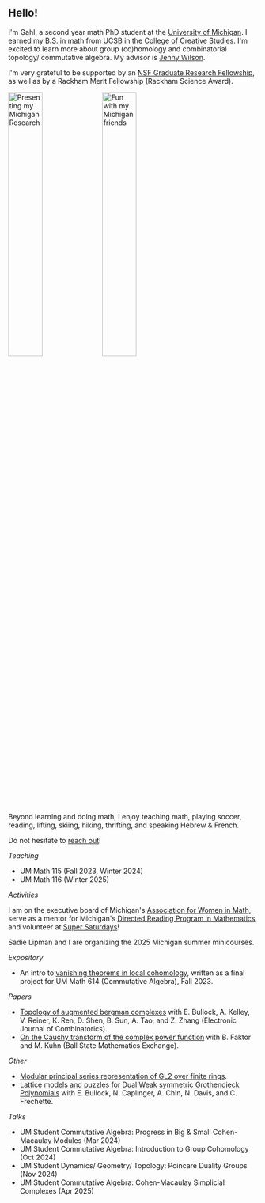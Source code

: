 ## Hello!

I'm Gahl, a second year math PhD student at the [University of Michigan](https://lsa.umich.edu/math). I earned my B.S. in math from [UCSB](https://www.ucsb.edu/) in the [College of Creative Studies](https://ccs.ucsb.edu/). I'm excited to learn more about group (co)homology and combinatorial topology/ commutative algebra. My advisor is [Jenny Wilson](https://dept.math.lsa.umich.edu/~jchw/).

I'm very grateful to be supported by an [NSF Graduate Research Fellowship](https://www.nsfgrfp.org/), as well as by a Rackham Merit Fellowship (Rackham Science Award). 

<img src="https://gahlshemy.github.io/assets/images/racacon-presenting.jpg" alt="Presenting my Michigan Research" style="width: 37%">
<img src="https://gahlshemy.github.io/assets/images/mich_math.jpeg" alt="Fun with my Michigan friends" style="width: 37%">

Beyond learning and doing math, I enjoy teaching math, playing soccer, reading, lifting, skiing, hiking, thrifting, and speaking Hebrew & French.

Do not hesitate to [reach out](mailto:gshemy@umich.edu)!

*Teaching*
* UM Math 115 (Fall 2023, Winter 2024)
* UM Math 116 (Winter 2025)

*Activities*

I am on the executive board of Michigan's [Association for Women in Math](https://sites.google.com/umich.edu/awm/home?authuser=0), serve as a mentor for Michigan's [Directed Reading Program in Mathematics](https://sites.google.com/umich.edu/drp/home), and volunteer at [Super Saturdays](https://sites.lsa.umich.edu/math-corps/super-saturdays/)!

Sadie Lipman and I are organizing the 2025 Michigan summer minicourses.

*Expository*
* An intro to [vanishing theorems in local cohomology](https://gahlshemy.github.io/GS_Math614_Project.pdf), written as a final project for UM Math 614 (Commutative Algebra), Fall 2023.

*Papers* 
* [Topology of augmented bergman complexes](https://arxiv.org/abs/2108.13394) with E. Bullock, A. Kelley, V. Reiner, K. Ren, D. Shen, B. Sun, A. Tao, and Z. Zhang (Electronic Journal of Combinatorics). 
* [On the Cauchy transform of the complex power function](https://digitalresearch.bsu.edu/mathexchange/wp-content/uploads/2023/12/2023_8_FKS.pdf) with B. Faktor and M. Kuhn (Ball State Mathematics Exchange).

*Other*
* [Modular principal series representation of GL2 over finite rings](https://gahlshemy.github.io/dec30modreps.pdf).
* [Lattice models and puzzles for Dual Weak symmetric Grothendieck Polynomials](https://www-users.cse.umn.edu/~reiner/REU/REU2021notes/Problem_5__Puzzles___Ice.pdf) with E. Bullock, N. Caplinger, A. Chin, N. Davis, and C. Frechette.

*Talks*
* UM Student Commutative Algebra: Progress in Big & Small Cohen-Macaulay Modules (Mar 2024)
* UM Student Commutative Algebra: Introduction to Group Cohomology (Oct 2024)
* UM Student Dynamics/ Geometry/ Topology: Poincaré Duality Groups (Nov 2024)
* UM Student Commutative Algebra: Cohen-Macaulay Simplicial Complexes (Apr 2025)
